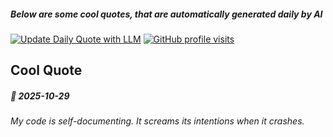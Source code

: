 ##### Below are some cool quotes, that are automatically generated daily by AI

[![Update Daily Quote with LLM](https://github.com/bedead/bedead/actions/workflows/daily-quote.yml/badge.svg?event=workflow_dispatch)](https://github.com/bedead/bedead/actions/workflows/daily-quote.yml)
[![GitHub profile visits](https://komarev.com/ghpvc/?username=bedead&color=brightgreen&abbreviated=true)](https://github.com/bedead)

## Cool Quote

<!-- QUOTE:START -->
##### 🌟 *2025-10-29*

###### My code is self-documenting. It screams its intentions when it crashes.
<!-- QUOTE:END -->